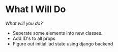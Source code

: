 # What I Will Do
*What will you do?*

- Seperate some elements into new classes. 
- Add ID's to all props
- Figure out initial lad state using django backend
